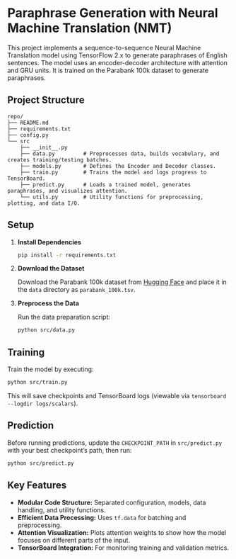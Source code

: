 # Paraphrase Generation with Neural Machine Translation (NMT)

This project implements a sequence-to-sequence Neural Machine Translation model using TensorFlow 2.x to generate paraphrases of English sentences. The model uses an encoder-decoder architecture with attention and GRU units. It is trained on the Parabank 100k dataset to generate paraphrases.

## Project Structure

```
repo/
├── README.md
├── requirements.txt
├── config.py
└── src
    ├── __init__.py
    ├── data.py         # Preprocesses data, builds vocabulary, and creates training/testing batches.
    ├── models.py       # Defines the Encoder and Decoder classes.
    ├── train.py        # Trains the model and logs progress to TensorBoard.
    ├── predict.py      # Loads a trained model, generates paraphrases, and visualizes attention.
    └── utils.py        # Utility functions for preprocessing, plotting, and data I/O.
```

## Setup

1. **Install Dependencies**

   ```bash
   pip install -r requirements.txt
   ```

2. **Download the Dataset**

   Download the Parabank 100k dataset from [Hugging Face](https://huggingface.co/datasets/parabank) and place it in the `data` directory as `parabank_100k.tsv`.

3. **Preprocess the Data**

   Run the data preparation script:
   ```bash
   python src/data.py
   ```

## Training

Train the model by executing:
```bash
python src/train.py
```
This will save checkpoints and TensorBoard logs (viewable via `tensorboard --logdir logs/scalars`).

## Prediction

Before running predictions, update the `CHECKPOINT_PATH` in `src/predict.py` with your best checkpoint’s path, then run:
```bash
python src/predict.py
```

## Key Features

- **Modular Code Structure:** Separated configuration, models, data handling, and utility functions.
- **Efficient Data Processing:** Uses `tf.data` for batching and preprocessing.
- **Attention Visualization:** Plots attention weights to show how the model focuses on different parts of the input.
- **TensorBoard Integration:** For monitoring training and validation metrics.